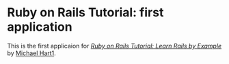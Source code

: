 # Ruby on Rails Tutorial: first application

This is the first applicaion for 
[*Ruby on Rails Tutorial: Learn Rails by Example*](http://railstutorial.org/) 
by [Michael Hart1](http://michaelhart1.com).